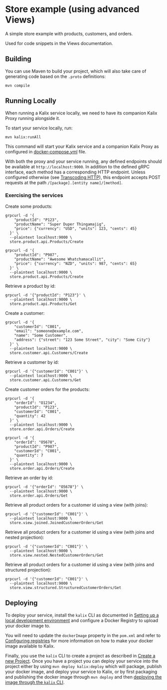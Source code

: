 # Store example (using advanced Views)

A simple store example with products, customers, and orders.

Used for code snippets in the Views documentation.

## Building

You can use Maven to build your project, which will also take care of
generating code based on the `.proto` definitions:

```
mvn compile
```

## Running Locally

When running a Kalix service locally, we need to have its companion Kalix Proxy running alongside it.

To start your service locally, run:

```shell
mvn kalix:runAll
```

This command will start your Kalix service and a companion Kalix Proxy as configured in [docker-compose.yml](./docker-compose.yml) file.


With both the proxy and your service running, any defined endpoints should be available at `http://localhost:9000`. In addition to the defined gRPC interface, each method has a corresponding HTTP endpoint. Unless configured otherwise (see [Transcoding HTTP](https://docs.kalix.io/java-protobuf/writing-grpc-descriptors-protobuf.html#_transcoding_http)), this endpoint accepts POST requests at the path `/[package].[entity name]/[method]`.

### Exercising the services

Create some products:

```shell
grpcurl -d '{
    "productId": "P123",
    "productName": "Super Duper Thingamajig",
    "price": {"currency": "USD", "units": 123, "cents": 45}
  }' \
  --plaintext localhost:9000 \
  store.product.api.Products/Create
```

```shell
grpcurl -d '{
    "productId": "P987",
    "productName": "Awesome Whatchamacallit",
    "price": {"currency": "NZD", "units": 987, "cents": 65}
  }' \
  --plaintext localhost:9000 \
  store.product.api.Products/Create
```

Retrieve a product by id:

```shell
grpcurl -d '{"productId": "P123"}' \
  --plaintext localhost:9000 \
  store.product.api.Products/Get
```

Create a customer:

```shell
grpcurl -d '{
    "customerId": "C001",
    "email": "someone@example.com",
    "name": "Some Customer",
    "address": {"street": "123 Some Street", "city": "Some City"}
  }' \
  --plaintext localhost:9000 \
  store.customer.api.Customers/Create
```

Retrieve a customer by id:

```shell
grpcurl -d '{"customerId": "C001"}' \
  --plaintext localhost:9000 \
  store.customer.api.Customers/Get
```

Create customer orders for the products:

```shell
grpcurl -d '{
    "orderId": "O1234",
    "productId": "P123",
    "customerId": "C001",
    "quantity": 42
  }' \
  --plaintext localhost:9000 \
  store.order.api.Orders/Create
```

```shell
grpcurl -d '{
    "orderId": "O5678",
    "productId": "P987",
    "customerId": "C001",
    "quantity": 7
  }' \
  --plaintext localhost:9000 \
  store.order.api.Orders/Create
```

Retrieve an order by id:

```shell
grpcurl -d '{"orderId": "O5678"}' \
  --plaintext localhost:9000 \
  store.order.api.Orders/Get
```

Retrieve all product orders for a customer id using a view (with joins):

```shell
grpcurl -d '{"customerId": "C001"}' \
  --plaintext localhost:9000 \
  store.view.joined.JoinedCustomerOrders/Get
```

Retrieve all product orders for a customer id using a view (with joins and nested projection):

```shell
grpcurl -d '{"customerId": "C001"}' \
  --plaintext localhost:9000 \
  store.view.nested.NestedCustomerOrders/Get
```

Retrieve all product orders for a customer id using a view (with joins and structured projection):

```shell
grpcurl -d '{"customerId": "C001"}' \
  --plaintext localhost:9000 \
  store.view.structured.StructuredCustomerOrders/Get
```

## Deploying

To deploy your service, install the `kalix` CLI as documented in
[Setting up a local development environment](https://docs.kalix.io/setting-up/)
and configure a Docker Registry to upload your docker image to.

You will need to update the `dockerImage` property in the `pom.xml` and refer to
[Configuring registries](https://docs.kalix.io/projects/container-registries.html)
for more information on how to make your docker image available to Kalix.

Finally, you use the `kalix` CLI to create a project as described in [Create a new Project](https://docs.kalix.io/projects/create-project.html). Once you have a project you can deploy your service into the project either 
by using `mvn deploy kalix:deploy` which will package, publish your docker image, and deploy your service to Kalix, 
or by first packaging and publishing the docker image through `mvn deploy` and 
then [deploying the image through the `kalix` CLI](https://docs.kalix.io/services/deploy-service.html#_deploy).
